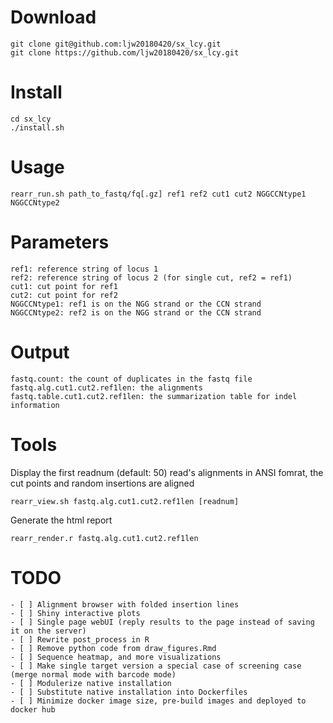 # Download
```{bash}
git clone git@github.com:ljw20180420/sx_lcy.git
git clone https://github.com/ljw20180420/sx_lcy.git
```

# Install
```{bash}
cd sx_lcy
./install.sh
```

# Usage
```{bash}
rearr_run.sh path_to_fastq/fq[.gz] ref1 ref2 cut1 cut2 NGGCCNtype1 NGGCCNtype2
```

# Parameters
```{list}
ref1: reference string of locus 1
ref2: reference string of locus 2 (for single cut, ref2 = ref1)
cut1: cut point for ref1
cut2: cut point for ref2
NGGCCNtype1: ref1 is on the NGG strand or the CCN strand
NGGCCNtype2: ref2 is on the NGG strand or the CCN strand
```

# Output
```{list}
fastq.count: the count of duplicates in the fastq file
fastq.alg.cut1.cut2.ref1len: the alignments
fastq.table.cut1.cut2.ref1len: the summarization table for indel information
```

# Tools
Display the first readnum (default: 50) read's alignments in ANSI fomrat, the cut points and random insertions are aligned
```{bash}
rearr_view.sh fastq.alg.cut1.cut2.ref1len [readnum]
```
Generate the html report
```{bash}
rearr_render.r fastq.alg.cut1.cut2.ref1len
```

# TODO
```[tasklist]
- [ ] Alignment browser with folded insertion lines
- [ ] Shiny interactive plots
- [ ] Single page webUI (reply results to the page instead of saving it on the server)
- [ ] Rewrite post_process in R
- [ ] Remove python code from draw_figures.Rmd
- [ ] Sequence heatmap, and more visualizations
- [ ] Make single target version a special case of screening case (merge normal mode with barcode mode)
- [ ] Modulerize native installation
- [ ] Substitute native installation into Dockerfiles
- [ ] Minimize docker image size, pre-build images and deployed to docker hub
```
